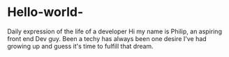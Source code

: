 # Hello-world-
Daily expression of the life of a developer 
Hi my name is Philip, an aspiring front end Dev guy. Been a techy has always been one desire I've had growing up and guess it's time to fulfill that dream. 
